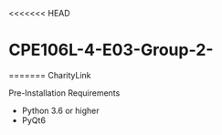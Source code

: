 <<<<<<< HEAD
# CPE106L-4-E03-Group-2-
=======
CharityLink

Pre-Installation Requirements
- Python 3.6 or higher
- PyQt6
